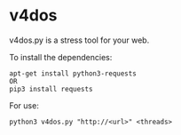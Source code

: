 # v4dos
v4dos.py is a stress tool for your web.

To install the dependencies:
```
apt-get install python3-requests
OR
pip3 install requests
```

For use:
```
python3 v4dos.py "http://<url>" <threads>
```
